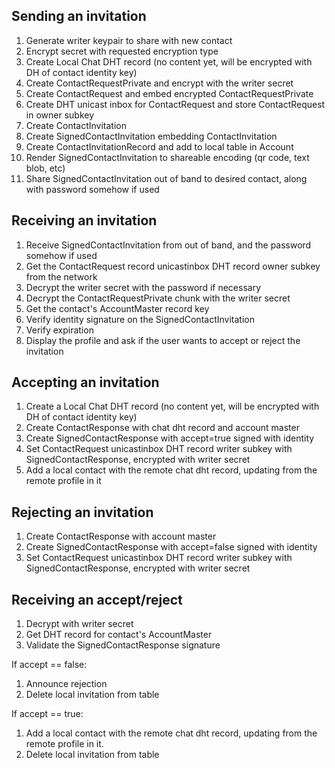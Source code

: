 ## Sending an invitation
1. Generate writer keypair to share with new contact
2. Encrypt secret with requested encryption type
3. Create Local Chat DHT record (no content yet, will be encrypted with DH of contact identity key)
4. Create ContactRequestPrivate and encrypt with the writer secret
5. Create ContactRequest and embed encrypted ContactRequestPrivate
6. Create DHT unicast inbox for ContactRequest and store ContactRequest in owner subkey
7. Create ContactInvitation 
8. Create SignedContactInvitation embedding ContactInvitation
9. Create ContactInvitationRecord and add to local table in Account
10. Render SignedContactInvitation to shareable encoding (qr code, text blob, etc)
11. Share SignedContactInvitation out of band to desired contact, along with password somehow if used

## Receiving an invitation
1. Receive SignedContactInvitation from out of band, and the password somehow if used
2. Get the ContactRequest record unicastinbox DHT record owner subkey from the network
3. Decrypt the writer secret with the password if necessary
4. Decrypt the ContactRequestPrivate chunk with the writer secret
5. Get the contact's AccountMaster record key
6. Verify identity signature on the SignedContactInvitation
7. Verify expiration
8. Display the profile and ask if the user wants to accept or reject the invitation

## Accepting an invitation
1. Create a Local Chat DHT record (no content yet, will be encrypted with DH of contact identity key)
2. Create ContactResponse with chat dht record and account master
3. Create SignedContactResponse with accept=true signed with identity
4. Set ContactRequest unicastinbox DHT record writer subkey with SignedContactResponse, encrypted with writer secret
5. Add a local contact with the remote chat dht record, updating from the remote profile in it

## Rejecting an invitation
1. Create ContactResponse with account master
2. Create SignedContactResponse with accept=false signed with identity
3. Set ContactRequest unicastinbox DHT record writer subkey with SignedContactResponse, encrypted with writer secret

## Receiving an accept/reject
1. Decrypt with writer secret
2. Get DHT record for contact's AccountMaster
3. Validate the SignedContactResponse signature
   
If accept == false:
   1. Announce rejection
   2. Delete local invitation from table
  
If accept == true:
   1. Add a local contact with the remote chat dht record, updating from the remote profile in it.
   2. Delete local invitation from table

